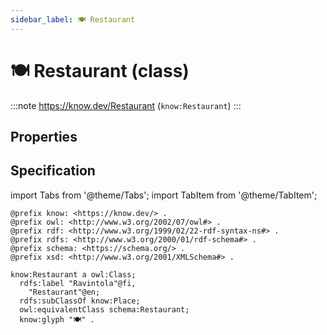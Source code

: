 ```yaml
---
sidebar_label: 🍽️ Restaurant
---
```


# 🍽️ Restaurant (class)

:::note
https://know.dev/Restaurant
(`know:Restaurant`)
:::

## Properties

## Specification

import Tabs from '@theme/Tabs';
import TabItem from '@theme/TabItem';

<Tabs>
<TabItem value="turtle" label="Turtle">

```turtle
@prefix know: <https://know.dev/> .
@prefix owl: <http://www.w3.org/2002/07/owl#> .
@prefix rdf: <http://www.w3.org/1999/02/22-rdf-syntax-ns#> .
@prefix rdfs: <http://www.w3.org/2000/01/rdf-schema#> .
@prefix schema: <https://schema.org/> .
@prefix xsd: <http://www.w3.org/2001/XMLSchema#> .

know:Restaurant a owl:Class;
  rdfs:label "Ravintola"@fi,
    "Restaurant"@en;
  rdfs:subClassOf know:Place;
  owl:equivalentClass schema:Restaurant;
  know:glyph "🍽️" .

```

</TabItem>
</Tabs>

[`Restaurant`]: /Restaurant
